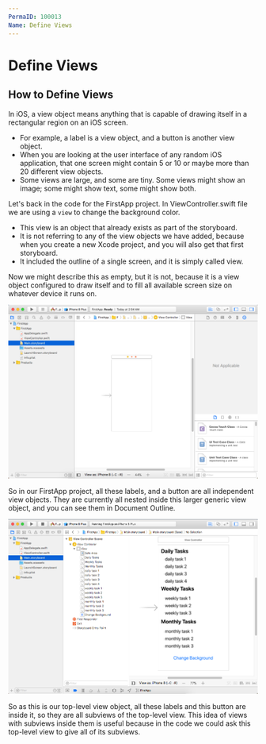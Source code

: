 ```yaml
---
PermaID: 100013
Name: Define Views
---
```


# Define Views

## How to Define Views

In iOS, a view object means anything that is capable of drawing itself in a rectangular region on an iOS screen. 

 - For example, a label is a view object, and a button is another view object. 
 - When you are looking at the user interface of any random iOS application, that one screen might contain 5 or 10 or maybe more than 20 different view objects. 
 - Some views are large, and some are tiny. Some views might show an image; some might show text, some might show both. 

Let's back in the code for the FirstApp project. In ViewController.swift file we are using a `view` to change the background color. 

 - This view is an object that already exists as part of the storyboard. 
 - It is not referring to any of the view objects we have added, because when you create a new Xcode project, and you will also get that first storyboard. 
 - It included the outline of a single screen, and it is simply called view. 

Now we might describe this as empty, but it is not, because it is a view object configured to draw itself and to fill all available screen size on whatever device it runs on. 

<img src="images/define-views1.png" alt="Define views1">
 
So in our FirstApp project, all these labels, and a button are all independent view objects. They are currently all nested inside this larger generic view object, and you can see them in Document Outline.

<img src="images/define-views2.png" alt="Define views2">

So as this is our top-level view object, all these labels and this button are inside it, so they are all subviews of the top-level view. This idea of views with subviews inside them is useful because in the code we could ask this top-level view to give all of its subviews.